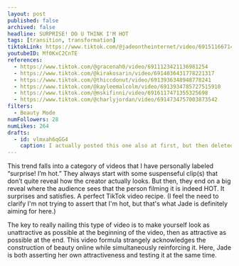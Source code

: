 ```yaml
---
layout: post
published: false
archived: false
headline: SURPRISE! DO U THINK I'M HOT
tags: [transition, transformation]
tiktokLink: https://www.tiktok.com/@jadeontheinternet/video/6915116671439064326
youtubeID: Mf0KxC2CnTE
references:
  - https://www.tiktok.com/@gracenah0/video/6911123421136981254
  - https://www.tiktok.com/@kirakosarin/video/6914036431778221317
  - https://www.tiktok.com/@thiccdonut/video/6913936348948778241
  - https://www.tiktok.com/@kayleemalcolm/video/6913934785727515910
  - https://www.tiktok.com/@mskifinni/video/6916117471355325698
  - https://www.tiktok.com/@charlyjordan/video/6914734757003873542
filters:
  - Beauty Mode
numFollowers: 28
numLikes: 264
drafts:
  - id: vlmxah6qGG4
    caption: I actually posted this one also at first, but then deleted because the other was getting more views.
---
```


This trend falls into a category of videos that I have personally labeled “surprise! I’m hot.” They always start with some suspenseful clip(s) that don’t quite reveal how the creator actually looks. But then, they end on a big reveal where the audience sees that the person filming it is indeed HOT. It surprises and satisfies. A perfect TikTok video recipe. (I feel the need to clarify I'm not trying to assert that I'm hot, but that's what Jade is definitely aiming for here.)

The key to really nailing this type of video is to make yourself look as unattractive as possible at the beginning of the video, then as attractive as possible at the end. This video formula strangely acknowledges the construction of beauty online while simultaneously reinforcing it. Here, Jade is both asserting her own attractiveness and testing it at the same time.

